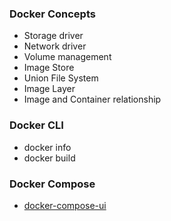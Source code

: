 ### Docker Concepts

- Storage driver
- Network driver
- Volume management
- Image Store
- Union File System
- Image Layer
- Image and Container relationship

### Docker  CLI
- docker  info
- docker build

### Docker Compose

- [docker-compose-ui](https://github.com/francescou/docker-compose-ui)
